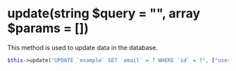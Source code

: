 # update(string $query = "", array $params = [])
This method is used to update data in the database.

```php
$this->update("UPDATE `example` SET `email` = ? WHERE `id` = ?", ["username@domain.com",1]);
```
